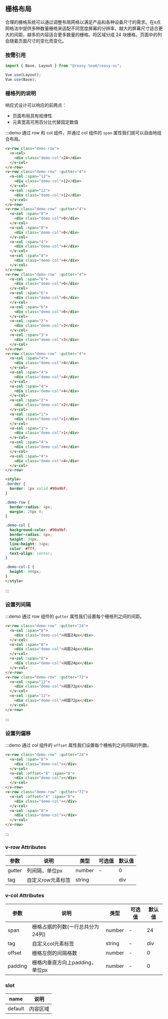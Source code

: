 ## 栅格布局

合理的栅格系统可以通过调整布局网格以满足产品和各种设备尺寸的需求。在`8`点网格法中提供多种数量栅格来适配不同宽度屏幕的分辨率，越大的屏幕尺寸适合更大的间距，越多的内容适合更多数量的栅格。将区域分成 24 块栅格，页面中的列会随着页面尺寸的变化而变化。

### 按需引用

```js
import { Base, Layout } from "@reasy-team/reasy-ui";

Vue.use(Layout);
Vue.use(Base);
```

### 栅格列的说明
响应式设计可以响应的前两点：
- 页面布局具有规律性
- 元素宽高可用百分比代替固定数值

:::demo 通过 row 和 col 组件，并通过 col 组件的 `span` 属性我们就可以自由地组合布局。
```html
<v-row class="demo-row">
  <v-col>
    <div class="demo-col">24</div>
  </v-col>
</v-row>
<v-row class="demo-row" :gutter="4">
  <v-col :span="12">
    <div class="demo-col">12</div>
  </v-col>
  <v-col :span="12">
    <div class="demo-col">12</div>
  </v-col>
</v-row>
<v-row class="demo-row" :gutter="4">
  <v-col :span="8">
    <div class="demo-col">8</div>
  </v-col>
  <v-col :span="8">
    <div class="demo-col">8</div>
  </v-col>
  <v-col :span="4">
    <div class="demo-col">4</div>
  </v-col>
  <v-col :span="4">
    <div class="demo-col">4</div>
  </v-col>
</v-row>
<v-row class="demo-row" :gutter="4">
  <v-col :span="6">
    <div class="demo-col">6</div>
  </v-col>
  <v-col :span="6">
    <div class="demo-col">6</div>
  </v-col>
  <v-col :span="6">
    <div class="demo-col">6</div>
  </v-col>
  <v-col :span="3">
    <div class="demo-col">3</div>
  </v-col>
  <v-col :span="3">
    <div class="demo-col">3</div>
  </v-col>
</v-row>
<v-row class="demo-row" :gutter="4">
  <v-col :span="4">
    <div class="demo-col">4</div>
  </v-col>
  <v-col :span="4">
    <div class="demo-col">4</div>
  </v-col>
  <v-col :span="4">
    <div class="demo-col">4</div>
  </v-col>
  <v-col :span="2">
    <div class="demo-col">2</div>
  </v-col>
  <v-col :span="1">
    <div class="demo-col">1</div>
  </v-col>
  <v-col :span="1">
    <div class="demo-col">1</div>
  </v-col>
  <v-col :span="4">
    <div class="demo-col">4</div>
  </v-col>
  <v-col :span="4">
    <div class="demo-col">4</div>
  </v-col>
</v-row>

<style>
.border {
  border: 1px solid #99a9bf;
}

.demo-row {
  border-radius: 4px;
  margin: 20px 0;
}

.demo-col {
  background-color: #99a9bf;
  border-radius: 4px;
  height: 34px;
  line-height: 34px;
  color: #fff;
  text-align: center;
}

.demo-col-1 {
  height: 400px;
}
</style>
```
:::

### 设置列间隔

:::demo 通过 row 组件的 `gutter` 属性我们设置每个栅格列之间的间距。
```html
<v-row class="demo-row" :gutter="24">
  <v-col :span="8">
    <div class="demo-col">间距24px</div>
  </v-col>
  <v-col :span="8">
    <div class="demo-col">间距24px</div>
  </v-col>
  <v-col :span="8">
    <div class="demo-col">间距24px</div>
  </v-col>
</v-row>
<v-row class="demo-row" :gutter="72">
  <v-col :span="12">
    <div class="demo-col">间距72px</div>
  </v-col>
  <v-col :span="12">
    <div class="demo-col">间距72px</div>
  </v-col>
</v-row>
```
:::


### 设置列偏移

:::demo 通过 col 组件的 `offset` 属性我们设置每个栅格列之间间隔的列数。
```html
<v-row class="demo-row" :gutter="24">
  <v-col :span="8">
    <div class="demo-col"></div>
  </v-col>
  <v-col :offset="8" :span="8">
    <div class="demo-col"></div>
  </v-col>
</v-row>
<v-row class="demo-row" :gutter="72">
  <v-col :offset="4" :span="8">
    <div class="demo-col"></div>
  </v-col>
  <v-col :span="8">
    <div class="demo-col"></div>
  </v-col>
</v-row>
```
:::


### v-row Attributes

| 参数   | 说明              | 类型   | 可选值 | 默认值 |
| ------ | ----------------- | ------ | ------ | ------ |
| gutter | 列间隔，单位px    | number | -      | 0      |
| tag    | 自定义row元素标签 | string |        | div    |

### v-col Attributes

| 参数    | 说明                             | 类型   | 可选值 | 默认值 |
| ------- | -------------------------------- | ------ | ------ | ------ |
| span    | 栅格占据的列数(一行总共分为24列) | number | -      | 24     |
| tag     | 自定义col元素标签                | string | -      | div    |
| offset  | 栅格左侧的间隔格数               | number | -      | 0      |
| padding | 栅格内垂直方向上padding，单位px  | number | -      | 0      |

### slot

| name    | 说明     |
| ------- | -------- |
| default | 内容区域 |
